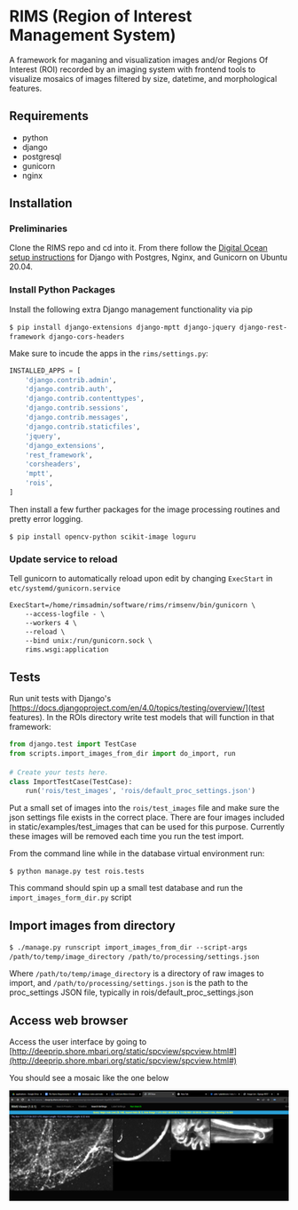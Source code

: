 # RIMS (Region of Interest Management System)

A framework for maganing and visualization images and/or Regions Of Interest (ROI) recorded by an imaging system with frontend tools to visualize mosaics of images filtered by size, datetime, and morphological features.

## Requirements

* python
* django
* postgresql
* gunicorn
* nginx

## Installation

### Preliminaries
Clone the RIMS repo and cd into it. From there follow the [Digital Ocean setup instructions](https://www.digitalocean.com/community/tutorials/how-to-set-up-django-with-postgres-nginx-and-gunicorn-on-ubuntu-20-04) for Django with Postgres, Nginx, and Gunicorn on Ubuntu 20.04.

### Install Python Packages
Install the following extra Django management functionality via pip

`$ pip install django-extensions django-mptt django-jquery django-rest-framework django-cors-headers`

Make sure to incude the apps in the `rims/settings.py`:

```python
INSTALLED_APPS = [
    'django.contrib.admin',
    'django.contrib.auth',
    'django.contrib.contenttypes',
    'django.contrib.sessions',
    'django.contrib.messages',
    'django.contrib.staticfiles',
    'jquery',
    'django_extensions',
    'rest_framework',
    'corsheaders',
    'mptt',
    'rois',
]
```

Then install a few further packages for the image processing routines and pretty error logging.

`$ pip install opencv-python scikit-image loguru`

### Update service to reload
Tell gunicorn to automatically reload upon edit by changing `ExecStart` in `etc/systemd/gunicorn.service`

```
ExecStart=/home/rimsadmin/software/rims/rimsenv/bin/gunicorn \
	--access-logfile - \
	--workers 4 \
	--reload \
	--bind unix:/run/gunicorn.sock \
	rims.wsgi:application
```

## Tests
Run unit tests with Django's [https://docs.djangoproject.com/en/4.0/topics/testing/overview/](test features). In the ROIs directory write test models that will function in that framework:

```python
from django.test import TestCase
from scripts.import_images_from_dir import do_import, run

# Create your tests here.
class ImportTestCase(TestCase):
    run('rois/test_images', 'rois/default_proc_settings.json')
```

Put a small set of images into the `rois/test_images` file and make sure the json settings file exists in the correct place. There are four images included in static/examples/test_images that can be used for this purpose. Currently these images will be removed each time you run the test import.

From the command line while in the database virtual environment run:

`$ python manage.py test rois.tests`

This command should spin up a small test database and run the `import_images_form_dir.py` script

## Import images from directory

`$ ./manage.py runscript import_images_from_dir --script-args /path/to/temp/image_directory /path/to/processing/settings.json`

Where `/path/to/temp/image_directory` is a directory of raw images to import, and `/path/to/processing/settings.json` is the path to the proc_settings JSON file, typically in rois/default_proc_settings.json

## Access web browser
Access the user interface by going to [http://deeprip.shore.mbari.org/static/spcview/spcview.html#](http://deeprip.shore.mbari.org/static/spcview/spcview.html#) 

You should see a mosaic like the one below

![example](/static/examples/browser.jpg)